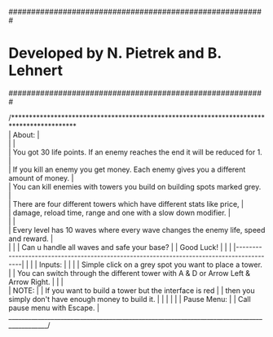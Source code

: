 #########################################################
# Developed by N. Pietrek and B. Lehnert		            #
#########################################################

/******************************************************************************************\
|	About:																					                                         |<br>
|																							                                             |<br>
|	You got 30 life points. If an enemy reaches the end it will be reduced for 1.			       |<br>
|	If you kill an enemy you get money. Each enemy gives you a different amount of money.	   |<br>
|	You can kill enemies with towers you build on building spots marked grey.				         |<br>
|	There are four different towers which have different stats like price,					         |<br>
|	damage, reload time, range and one with a slow down modifier.							               |<br>
|																							                                             |<br>
|	Every level has 10 waves where every wave changes the enemy life, speed and reward.		   |<br>
|																							                                             |
|	Can u handle all waves and safe your base?												                       |
|	Good Luck!																				                                       |
|																							                                             |
|------------------------------------------------------------------------------------------|
|																							                                             |
|	Inputs:																					                                         |
|																							                                             |
|	Simple click on a grey spot you want to place a tower.									                 |
|	You can switch through the different tower with A & D or Arrow Left & Arrow Right.		   |
|																							                                             |<br>
|	NOTE:																					                                           |
|	If you want to build a tower but the interface is red									                   |
|	then you simply don't have enough money to build it.									                   |
|																							                                             |
|																							                                             |
|	Pause Menu:																				                                       |
|	Call pause menu with Escape.															                               |
\__________________________________________________________________________________________/
